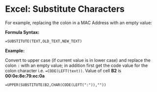 # Excel: Substitute Characters

For example, replacing the colon in a MAC Address with an empty value:



**Formula Syntax:**

```latex
=SUBSTITUTE(TEXT,OLD_TEXT,NEW_TEXT)
```



**Example:**

Convert to upper case (if current value is in lower case) and replace the colon `:` with an empty value; in addition first get the code value for the colon character i.e. `=CODE(LEFT(text))`. Value of cell **B2** is **00:0e:8e:79:ec:0a**

```
=UPPER(SUBSTITUTE(B2,CHAR(CODE(LEFT(":")),""))
```

